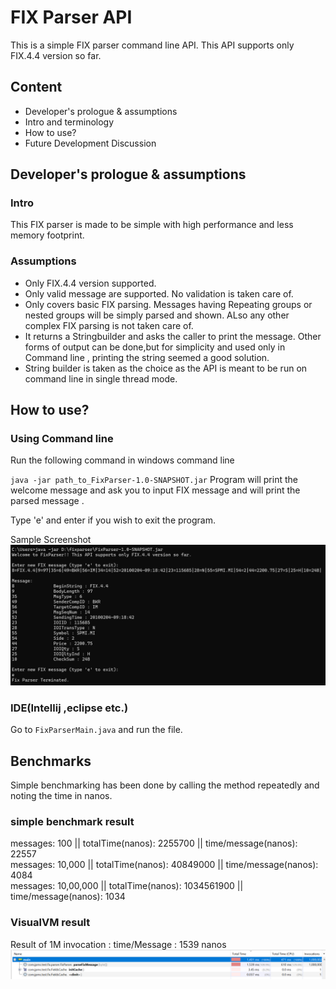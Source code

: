 # FIX Parser API
This is a simple FIX parser command line API. This API supports only FIX.4.4 version so far.

## Content
- Developer's prologue & assumptions
- Intro and terminology
- How to use?
- Future Development Discussion

## Developer's prologue & assumptions

### Intro
This FIX parser is made to be simple with high performance and less memory footprint. 

### Assumptions
- Only FIX.4.4 version supported.
- Only valid message are supported. No validation is taken care of.
- Only covers basic FIX parsing. Messages having Repeating groups or nested groups will be simply parsed and shown. ALso any other complex FIX parsing is not taken care of.
- It returns a Stringbuilder and asks the caller to print the message. Other forms of output can be done,but for simplicity and used only in Command line , printing the string seemed a good solution.
- String builder is taken as the choice as the API is meant to be run on command line in single thread mode. 

## How to use?

### Using Command line 
Run the following command in windows command line 

`java -jar path_to_FixParser-1.0-SNAPSHOT.jar`
Program will print the welcome message and ask you to input FIX message and will print the parsed message .

Type 'e' and enter if you wish to exit the program.

Sample Screenshot
![img.png](howtouse.png)

### IDE(Intellij ,eclipse etc.)

Go to `FixParserMain.java` and run the file.

## Benchmarks
Simple benchmarking has been done by calling the method repeatedly and noting the time in nanos.
### simple benchmark result
messages: 100       || totalTime(nanos): 2255700    || time/message(nanos): 22557  
messages: 10,000    || totalTime(nanos): 40849000   || time/message(nanos): 4084  
messages: 10,00,000 || totalTime(nanos): 1034561900 || time/message(nanos): 1034

### VisualVM result
Result of 1M invocation : time/Message : 1539 nanos
![img_1.png](benchmark.png)